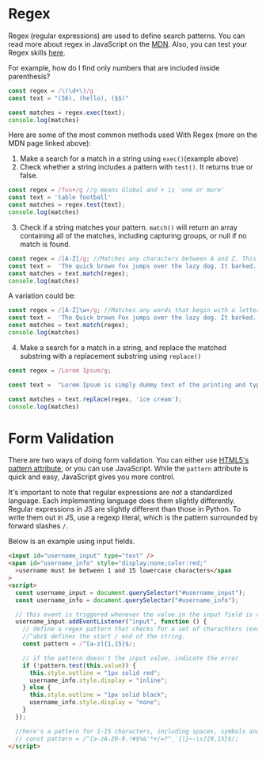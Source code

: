# Regex

Regex (regular expressions) are used to define search patterns. You can read more about regex in JavaScript on the [MDN](https://developer.mozilla.org/en-US/docs/Web/JavaScript/Guide/Regular_Expressions). Also, you can test your Regex skills [here](https://regexr.com/).

For example, how do I find only numbers that are included inside parenthesis?

```Javascript
const regex = /\(\d+\)/g
const text = "(56), (hello), ($$)"

const matches = regex.exec(text);
console.log(matches)
```

Here are some of the most common methods used With Regex (more on the MDN page linked above):

1. Make a search for a match in a string using `exec()`(example above)
2. Check whether a string includes a pattern with `test()`. It returns true or false.

```Javascript
const regex = /foo+/g //g means Global and + is 'one or more'
const text = 'table football'
const matches = regex.test(text);
console.log(matches)
```

3. Check if a string matches your pattern. `match()` will return an array containing all of the matches, including capturing groups, or null if no match is found.

```Javascript
const regex = /[A-Z]/g; //Matches any characters between A and Z. This is case sensitive.
const text =  'The quick brown fox jumps over the lazy dog. It barked.'
const matches = text.match(regex);
console.log(matches)
```

A variation could be:

```Javascript
const regex = /[A-Z]\w+/g; //Matches any words that begin with a lettern between A and Z. This is case sensitive.
const text =  'The Quick brown Fox jumps over the lazy dog. It barked.'
const matches = text.match(regex);
console.log(matches)
```

4. Make a search for a match in a string, and replace the matched substring with a replacement substring using `replace()`

```Javascript
const regex = /Lorem Ipsum/g;

const text =  "Lorem Ipsum is simply dummy text of the printing and typesetting industry. Lorem Ipsum has been the industry's standard dummy text ever since the 1500s, when an unknown printer took a galley of type and scrambled it to make a type specimen book."

const matches = text.replace(regex, 'ice cream');
console.log(matches)
```

# Form Validation

There are two ways of doing form validation. You can either use [HTML5's pattern attribute](../../2%20HTML%20+%20CSS/docs/12%20-%20HTML%20Forms.md#the-pattern-attribute), or you can use JavaScript. While the `pattern` attribute is quick and easy, JavaScript gives you more control.

It's important to note that regular expressions are _not_ a standardized language. Each implementing language does them slightly differently. Regular expressions in JS are slightly different than those in Python. To write them out in JS, use a regexp literal, which is the pattern surrounded by forward slashes `/`.

Below is an example using input fields.

```html
<input id="username_input" type="text" />
<span id="username_info" style="display:none;color:red;"
  >username must be between 1 and 15 lowercase characters</span
>
<script>
  const username_input = document.querySelector("#username_input");
  const username_info = document.querySelector("#username_info");

  // this event is triggered whenever the value in the input field is changed
  username_input.addEventListener("input", function () {
    // define a regex pattern that checks for a set of charachters (excluding spaces and numbers) between 1 and 15 letters.
    //^abc$ defines the start / end of the string.
    const pattern = /^[a-z]{1,15}$/;

    // if the pattern doesn't the input value, indicate the error
    if (!pattern.test(this.value)) {
      this.style.outline = "1px solid red";
      username_info.style.display = "inline";
    } else {
      this.style.outline = "1px solid black";
      username_info.style.display = "none";
    }
  });

  //here's a pattern for 1-15 characters, including spaces, symbols and numbers 
  // const pattern = /^[a-zA-Z0-9.!#$%&'*+/=?^_`{|}~-\s]{0,15}$/; 
</script>
```
